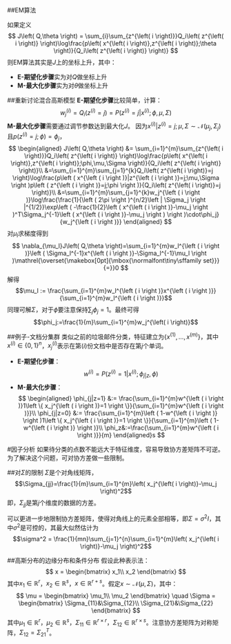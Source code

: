 ##EM算法

如果定义
$$
J\left( Q,\theta \right) = \sum_{i}\sum_{z^{\left( i \right)}}Q_i\left( z^{\left( i \right)} \right)\log\frac{p\left( x^{\left( i \right)},z^{\left( i \right)};\theta \right)}{Q_i\left( z^{\left( i \right)} \right)}
$$
则EM算法其实是$J$上的坐标上升，其中：

* **E-期望化步骤**实为对$Q$做坐标上升
* **M-最大化步骤**实为对$\theta$做坐标上升

##重新讨论混合高斯模型
**E-期望化步骤**比较简单，计算：
$$w_j^{\left ( i \right )} = Q_i\left ( z^{\left ( i \right )}=j \right )=P\left ( z^{\left ( i \right )}=j|x^{\left ( i \right )};\phi,\mu,\Sigma \right )$$
**M-最大化步骤**需要通过调节参数达到最大化$J$。
因为$x^{\left ( i \right )}|z^{\left ( i \right )}=j;\mu,\Sigma \sim \mathcal{N}\left( \mu_j,\Sigma_j \right )$且$p\left ( z^{\left ( i \right )}=j;\phi \right ) = \phi_j$，
$$
\begin{aligned}
J\left( Q,\theta \right) &= \sum_{i=1}^{m}\sum_{z^{\left( i \right)}}Q_i\left( z^{\left( i \right)} \right)\log\frac{p\left( x^{\left( i \right)},z^{\left( i \right)};\phi,\mu,\Sigma \right)}{Q_i\left( z^{\left( i \right)} \right)}\\
&=\sum_{i=1}^{m}\sum_{j=1}^{k}Q_i\left( z^{\left( i \right)}=j \right)\log\frac{p\left ( x^{\left ( i \right )}|z^{\left ( i \right )}=j;\mu,\Sigma \right )p\left ( z^{\left ( i \right )}=j;\phi \right )}{Q_i\left( z^{\left( i \right)}=j \right)}\\
&=\sum_{i=1}^{m}\sum_{j=1}^{k}w_j^{\left ( i \right )}\log\frac{\frac{1}{\left ( 2\pi \right )^{n/2}\left | \Sigma_j \right |^{1/2}}\exp\left ( -\frac{1}{2}\left ( x^{\left ( i \right )}-\mu_j \right )^T\Sigma_j^{-1}\left ( x^{\left ( i \right )}-\mu_j \right ) \right )\cdot\phi_j}{w_j^{\left ( i \right )}}
\end{aligned}
$$
对$\mu_l$求梯度得到
$$
\nabla_{\mu_l}J\left( Q,\theta \right)=\sum_{i=1}^{m}w_l^{\left ( i \right )}\left ( \Sigma_l^{-1}x^{\left ( i \right )}-\Sigma_l^{-1}\mu_l \right )\mathrel{\overset{\makebox[0pt]{\mbox{\normalfont\tiny\sffamily set}}}{=}}0
$$
解得
$$\mu_l := \frac{\sum_{i=1}^{m}w_l^{\left ( i \right )}x^{\left ( i \right )}}{\sum_{i=1}^{m}w_l^{\left ( i \right )}}$$
同理可解$\Sigma$，对于$\phi$要注意保持$\sum_{j}\phi_j=1$。最终可得
$$\phi_j:=\frac{1}{m}\sum_{i=1}^{m}w_j^{\left( i \right)}$$

##例子-文档分集群
类似之前的垃圾邮件分类，特征建立为$\left\{ x^{\left( 1 \right)},\dots,x^{\left( m \right)} \right\}$，其中$x^{\left( i \right)} \in \left \{ 0,1 \right \}^{n}$，$x_j^{\left( i \right)}$表示在第$\left( i \right)$份文档中是否存在第$j$个单词。

* **E-期望化步骤**：
$$w^{\left ( i \right )}=P\left ( z^{\left ( i \right )}=1|x^{\left ( i \right )};\phi_{j|z},\phi \right )$$
* **M-最大化步骤**：
$$
\begin{aligned}
\phi_{j|z=1} &:= \frac{\sum_{i=1}^{m}w^{\left ( i \right )}1\left \{ x_j^{\left ( i \right )}=1 \right \}}{\sum_{i=1}^{m}w^{\left ( i \right )}}\\
\phi_{j|z=0} &:= \frac{\sum_{i=1}^{m}\left ( 1-w^{\left ( i \right )} \right )1\left \{ x_j^{\left ( i \right )}=1 \right \}}{\sum_{i=1}^{m}\left ( 1-w^{\left ( i \right )} \right )}\\
\phi_z&:=\frac{\sum_{i=1}^{m}w^{\left ( i \right )}}{m}
\end{aligned}s
$$

#因子分析
如果待分类的点数不能远大于特征维度，容易导致协方差矩阵不可逆。为了解决这个问题，可对协方差做一些限制。

##对$\Sigma$的限制
$\Sigma$是个对角线矩阵，$$\Sigma_{jj}=\frac{1}{m}\sum_{i=1}^{m}\left( x_j^{\left( i \right)}-\mu_j \right)^2$$
即，$\Sigma_{jj}$是第$j$个维度的数据的方差。

可以更进一步地限制协方差矩阵，使得对角线上的元素全部相等，即$\Sigma=\sigma^2I$，其中$\sigma^2$是可控的，其最大似然估计为$$\sigma^2 = \frac{1}{mn}\sum_{j=1}^{n}\sum_{i=1}^{m}\left( x_j^{\left( i \right)}-\mu_j \right)^2$$

##高斯分布的边缘分布和条件分布
假设此种表示法：
$$
x = \begin{bmatrix}
x_1\\
x_2
\end{bmatrix}
$$
其中$x_1 \in \mathbb{R}^r$，$x_2 \in \mathbb{R}^s$，$x \in \mathbb{R}^{r+s}$。假定$x\sim\mathcal{N}\left ( \mu,\Sigma \right )$，其中：
$$
\mu = \begin{bmatrix}
\mu_1\\
\mu_2
\end{bmatrix}
\quad
\Sigma = \begin{bmatrix}
\Sigma_{11}&\Sigma_{12}\\
\Sigma_{21}&\Sigma_{22}
\end{bmatrix}
$$
其中$\mu_1 \in \mathbb{R}^r$，$\mu_2 \in \mathbb{R}^s$，$\Sigma_{11} \in \mathbb{R}^{r\times r}$，$\Sigma_{12} \in \mathbb{R}^{r\times s}$。注意协方差矩阵为对称矩阵，$\Sigma_{12} = \Sigma_{21}^T$。

<!-- ###因子分析模型
$$
\begin{aligned}
z&\sim\mathcal{N}\left( 0,I \right)\\
x|z&\sim\mathcal{N}\left( \mu+\Lambda z,\Psi \right)
\end{aligned}
$$ -->
